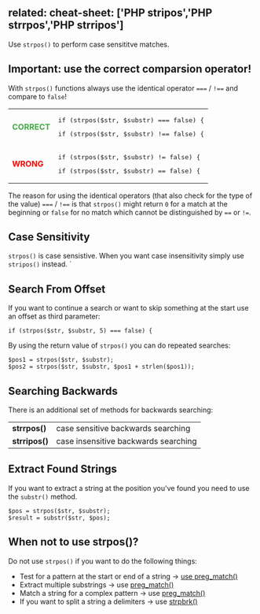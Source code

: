 related:
   cheat-sheet: ['PHP stripos','PHP strrpos','PHP strripos']
---

Use `strpos()` to perform case sensititve matches.

## Important: use the correct comparsion operator!

With `strpos()` functions always use the identical operator `===` / `!==` and compare to `false`!

<table>
<tr><td><b style="color:#4a4">CORRECT</b></td><td>
<pre>if (strpos($str, $substr) === false) {</pre>
<pre>if (strpos($str, $substr) !== false) {</pre>
</td></tr>
<tr><td><b style="color:red">WRONG</b></td><td>
<pre>if (strpos($str, $substr) != false) {</pre>
<pre>if (strpos($str, $substr) == false) {</pre>
</td></tr>
</table>

The reason for using the identical operators (that also check for the type of the value) `===` / `!==` is that `strpos()` might return `0` for a match at the beginning or `false` for no match which cannot be distinguished by `==` or `!=`.

## Case Sensitivity

`strpos()` is case sensistive. When you want case insensitivity simply use `stripos()` instead.
`
## Search From Offset

If you want to continue a search or want to skip something at the start use an offset as third parameter:

    if (strpos($str, $substr, 5) === false) {

By using the return value of `strpos()` you can do repeated searches:

    $pos1 = strpos($str, $substr);
    $pos2 = strpos($str, $substr, $pos1 + strlen($pos1));

## Searching Backwards

There is an additional set of methods for backwards searching:

<table>
<tr>
<td><b>strrpos()</b></td><td>case sensitive backwards searching</td>
</tr><tr>
<td><b>strripos()</b></td><td>case insensitive backwards searching</td>
</tr>
</table>

## Extract Found Strings

If you want to extract a string at the position you've found you need to use the `substr()` method.

    $pos = strpos($str, $substr);
    $result = substr($str, $pos);

## When not to use strpos()?

Do not use `strpos()` if you want to do the following things:

- Test for a pattern at the start or end of a string -> <a href="https://lzone.de/examples/PHP preg_match">use preg_match()</a>
- Extract multiple substrings -> use <a href="https://lzone.de/examples/PHP preg_match">preg_match()</a>
- Match a string for a complex pattern -> use <a href="https://lzone.de/examples/PHP preg_match">preg_match()</a>
- If you want to split a string a delimiters -> use <a href="http://de3.php.net/manual/en/function.strpbrk.php">strpbrk()</a>
